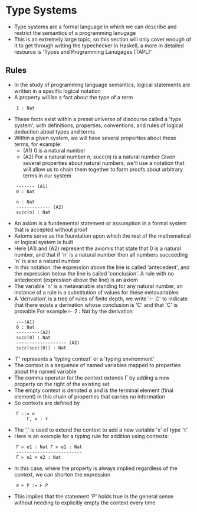 # Type Systems
- Type systems are a formal language in which we can describe and restrict the semantics of a programming lanugage
- This is an extremely large topic, so this section will only cover enough of it to get through writing the typechecker in Haskell, a more in detailed resource is 'Types and Programming Lanugages (TAPL)'

## Rules
- In the study of programming language semantics, logical statements are written in a specific logical notation
- A property will be a fact about the type of a term
```
    1 : Nat
```
- These facts exist within a preset universe of discourse called a 'type system', with definitions, properties, conventions, and rules of logical deduction about types and terms
- Within a given system, we will have several properties about these terms, for example:
    - (A1) 0 is a natural number
    - (A2) For a natural number n, succ(n) is a natural number
Given several properties about natural numbers, we'll use a notation that will allow us to chain them together to form proofs about arbitrary terms in our system
```
    ------- (A1)
    0 : Nat
    
    n : Nat
    ------------- (A2)
    succ(n) : Nat
```
- An axiom is a fundemental statement or assumption in a formal system that is accepted without proof
- Axioms serve as the foundation upon which the rest of the mathematical or logical system is built
- Here (A1) and (A2) represent the axiomis that state that 0 is a natural number, and that if 'n' is a natural number then all numbers succeeding 'n' is also a natural number
- In this notation, the expression above the line is called 'antecedent', and the expression below the line is called 'conclusion'. A rule with no antedecent (expression above the line) is an axiom
- The variable 'n' is a metavariable standing for any natural number, an instance of a rule is a substitution of values for these metavariables
- A 'derivation' is a tree of rules of finite depth, we write '⊢ C' to indicate that there exists a derivation whose conclusion is 'C' and that 'C' is provable
For example ⊢ 2 : Nat by the derivation
```
    ---(A1)
    0 : Nat
    ---------(A2)
    succ(0) : Nat
    ------------------- (A2)
    succ(succ(0)) : Nat
```
- 'Γ' represents a 'typing context' or a 'typing environment'
- The context is a sequence of named variables mapped to properties about the named variable
- The comma operator for the context extends Γ by adding a new property on the right of the existing set
- The empty context is denoted ∅ and is the terminal element (final element) in this chain of properties that carries no information
- So contexts are defined by
```
    Γ ::= ∅
        Γ, x : τ
```
- The ',' is used to extend the context to add a new variable 'x' of type 'τ'
- Here is an example for a typing rule for addition using contexts:
```
    Γ ⊢ e1 : Nat Γ ⊢ e1 : Nat
    -------------------------
    Γ ⊢ e1 + e2 : Nat 
```
- In this case, where the property is always implied regardless of the context, we can shorten the expression
```
    ∅ ⊢ P := ⊢ P
```
- This implies that the statement 'P' holds true in the general sense without needing to explicitly empty the context every time
